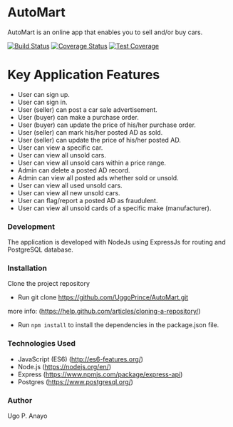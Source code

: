 # AutoMart
AutoMart is an online app that enables you to sell and/or buy cars.

[![Build Status](https://travis-ci.com/UggoPrince/AutoMart.svg?branch=ft-signup-page-166892620)](https://travis-ci.com/UggoPrince/AutoMart) [![Coverage Status](https://coveralls.io/repos/github/UggoPrince/AutoMart/badge.svg?branch=ft-signup-page-166892620)](https://coveralls.io/github/UggoPrince/AutoMart?branch=ft-signup-page-166892620) [![Test Coverage](https://api.codeclimate.com/v1/badges/57c9772eeae7b66be027/test_coverage)](https://codeclimate.com/github/UggoPrince/AutoMart/test_coverage)

# Key Application Features

- User can sign up.
- User can sign in.
- User (seller) can post a car sale advertisement.
- User (buyer) can make a purchase order.
- User (buyer) can update the price of his/her purchase order.
- User (seller) can mark his/her posted AD as sold.
- User (seller) can update the price of his/her posted AD.
- User can view a specific car.
- User can view all unsold cars.
- User can view all unsold cars within a price range.
- Admin can delete a posted AD record.
- Admin can view all posted ads whether sold or unsold.
- User can view all used unsold cars.
- User can view all new unsold cars.
- User can flag/report a posted AD as fraudulent.
- User can view all unsold cards of a specific make (manufacturer).

### Development

The application is developed with NodeJs using ExpressJs for routing and PostgreSQL database.

### Installation
Clone the project repository

- Run git clone https://github.com/UggoPrince/AutoMart.git

more info: (https://help.github.com/articles/cloning-a-repository/)

- Run ```npm install``` to install the dependencies in the package.json file.

### Technologies Used

- JavaScript (ES6) (http://es6-features.org/)
- Node.js (https://nodejs.org/en/)
- Express (https://www.npmjs.com/package/express-api)
- Postgres (https://www.postgresql.org/)

### Author
Ugo P. Anayo
